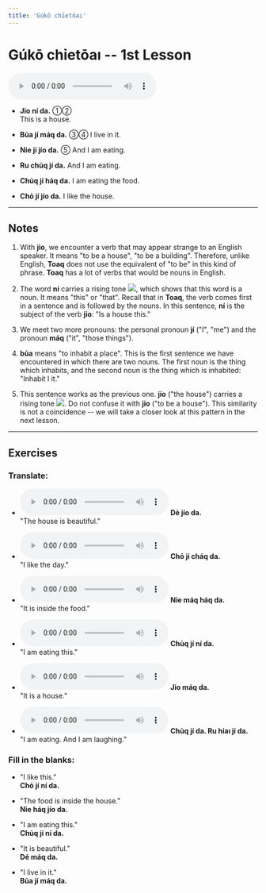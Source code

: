 ```yaml
---
title: 'Gúkō chỉetōaı'
---
```

# **Gúkō chỉetōaı** -- 1st Lesson

<audio id="mainaudio" controls src="lesson.mp3"></audio>

- **Jỉo ní da.** ①②  
    This is a house.
    
- **Bủa jí máq da.** ③④
    I live in it.
    
- **Nỉe jí jío da.** ⑤ 
    And I am eating.
    
- **Ru chủq jí da.**
    And I am eating.     
    
- **Chủq jí háq da.**
    I am eating the food.
    
- **Chỏ jí jío da.**
    I like the house.    

---

## Notes

1. With **jỉo**, we encounter a verb that may appear strange to an English speaker. It means "to be a house", "to be a building". Therefore, unlike English, **Toaq** does not use the equivalent of "to be" in this kind of phrase. **Toaq** has a lot of verbs that would be nouns in English.

2. The word **ní** carries a rising tone ![](../tones/t2.png), which shows that this word is a noun. It means "this" or "that". Recall that in **Toaq**, the verb comes first in a sentence and is followed by the nouns. In this sentence, **ní** is the subject of the verb **jỉo**: "Is a house this."

3. We meet two more pronouns: the personal pronoun **jí** ("I", "me") and the pronoun **máq** ("it", "those things").

4. **bủa** means "to inhabit a place". This is the first sentence we have encountered in which there are two nouns. The first noun is the thing which inhabits, and the second noun is the thing which is inhabited: "Inhabit I it."

5. This sentence works as the previous one. **jío** ("the house") carries a rising tone ![](../tones/t2.png). Do not confuse it with **jỉo** ("to be a house"). This similarity is not a coincidence -- we will take a closer look at this pattern in the next lesson.

---

## Exercises

### Translate:

- <audio controls src="ex1.mp3"></audio>
  **Dẻ jío da.**  
  <span class="spoiler">"The house is beautiful."</span>
  
- <audio controls src="ex2.mp3"></audio>
  **Chỏ jí cháq da.**  
  <span class="spoiler">"I like the day."</span>
  
- <audio controls src="ex3.mp3"></audio>
  **Nỉe máq háq da.**  
  <span class="spoiler">"It is inside the food."</span>
  
- <audio controls src="ex4.mp3"></audio>
  **Chủq jí ní da.**  
  <span class="spoiler">"I am eating this."</span>
  
- <audio controls src="ex5.mp3"></audio>
  **Jỉo máq da.**  
  <span class="spoiler">"It is a house."</span>
  
- <audio controls src="ex6.mp3"></audio>
  **Chủq jí da. Ru hỉaı jí da.**  
  <span class="spoiler">"I am eating. And I am laughing."</span>
	
### Fill in the blanks:
	
-  "I like this."  
  **<span class="spoiler">Chỏ</span> jí <span class="spoiler">ní</span> da.**
  
-  "The food is inside the house."  
  **<span class="spoiler">Nỉe</span> háq <span class="spoiler">jío</span> da.**
  
-  "I am eating this."  
  **<span class="spoiler">Chủq</span> <span class="spoiler">jí</span> ní da.**
  
-  "It is beautiful."  
  **Dẻ <span class="spoiler">máq</span> da.**
  
-  "I live in it."  
  **<span class="spoiler">Bủa</span> jí máq da.**

